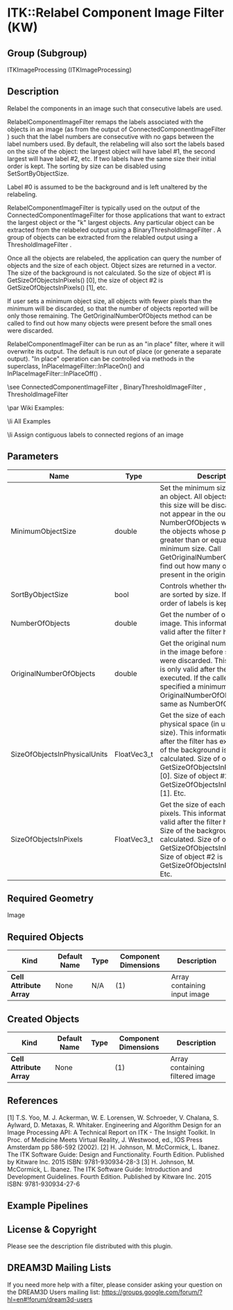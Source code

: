 # ITK::Relabel Component Image Filter (KW) 


## Group (Subgroup) ##

ITKImageProcessing (ITKImageProcessing)

## Description ##

Relabel the components in an image such that consecutive labels are used.

RelabelComponentImageFilter remaps the labels associated with the objects in an image (as from the output of ConnectedComponentImageFilter ) such that the label numbers are consecutive with no gaps between the label numbers used. By default, the relabeling will also sort the labels based on the size of the object: the largest object will have label #1, the second largest will have label #2, etc. If two labels have the same size their initial order is kept. The sorting by size can be disabled using SetSortByObjectSize.

Label #0 is assumed to be the background and is left unaltered by the relabeling.

RelabelComponentImageFilter is typically used on the output of the ConnectedComponentImageFilter for those applications that want to extract the largest object or the "k" largest objects. Any particular object can be extracted from the relabeled output using a BinaryThresholdImageFilter . A group of objects can be extracted from the relabled output using a ThresholdImageFilter .

Once all the objects are relabeled, the application can query the number of objects and the size of each object. Object sizes are returned in a vector. The size of the background is not calculated. So the size of object #1 is GetSizeOfObjectsInPixels() [0], the size of object #2 is GetSizeOfObjectsInPixels() [1], etc.

If user sets a minimum object size, all objects with fewer pixels than the minimum will be discarded, so that the number of objects reported will be only those remaining. The GetOriginalNumberOfObjects method can be called to find out how many objects were present before the small ones were discarded.

RelabelComponentImageFilter can be run as an "in place" filter, where it will overwrite its output. The default is run out of place (or generate a separate output). "In place" operation can be controlled via methods in the superclass, InPlaceImageFilter::InPlaceOn() and InPlaceImageFilter::InPlaceOff() .

\see ConnectedComponentImageFilter , BinaryThresholdImageFilter , ThresholdImageFilter

\par Wiki Examples:

\li All Examples

\li Assign contiguous labels to connected regions of an image

## Parameters ##

| Name | Type | Description |
|------|------|-------------|
| MinimumObjectSize | double| Set the minimum size in pixels for an object. All objects smaller than this size will be discarded and will not appear in the output label map. NumberOfObjects will count only the objects whose pixel counts are greater than or equal to the minimum size. Call GetOriginalNumberOfObjects to find out how many objects were present in the original label map. |
| SortByObjectSize | bool| Controls whether the object labels are sorted by size. If false, initial order of labels is kept. |
| NumberOfObjects | double| Get the number of objects in the image. This information is only valid after the filter has executed. |
| OriginalNumberOfObjects | double| Get the original number of objects in the image before small objects were discarded. This information is only valid after the filter has executed. If the caller has not specified a minimum object size, OriginalNumberOfObjects is the same as NumberOfObjects. |
| SizeOfObjectsInPhysicalUnits | FloatVec3_t| Get the size of each object in physical space (in units of pixel size). This information is only valid after the filter has executed. Size of the background is not calculated. Size of object #1 is GetSizeOfObjectsInPhysicalUnits() [0]. Size of object #2 is GetSizeOfObjectsInPhysicalUnits() [1]. Etc. |
| SizeOfObjectsInPixels | FloatVec3_t| Get the size of each object in pixels. This information is only valid after the filter has executed. Size of the background is not calculated. Size of object #1 is GetSizeOfObjectsInPixels() [0]. Size of object #2 is GetSizeOfObjectsInPixels() [1]. Etc. |


## Required Geometry ##

Image

## Required Objects ##

| Kind | Default Name | Type | Component Dimensions | Description |
|------|--------------|------|----------------------|-------------|
| **Cell Attribute Array** | None | N/A | (1)  | Array containing input image

## Created Objects ##

| Kind | Default Name | Type | Component Dimensions | Description |
|------|--------------|------|----------------------|-------------|
| **Cell Attribute Array** | None |  | (1)  | Array containing filtered image

## References ##

[1] T.S. Yoo, M. J. Ackerman, W. E. Lorensen, W. Schroeder, V. Chalana, S. Aylward, D. Metaxas, R. Whitaker. Engineering and Algorithm Design for an Image Processing API: A Technical Report on ITK - The Insight Toolkit. In Proc. of Medicine Meets Virtual Reality, J. Westwood, ed., IOS Press Amsterdam pp 586-592 (2002). 
[2] H. Johnson, M. McCormick, L. Ibanez. The ITK Software Guide: Design and Functionality. Fourth Edition. Published by Kitware Inc. 2015 ISBN: 9781-930934-28-3
[3] H. Johnson, M. McCormick, L. Ibanez. The ITK Software Guide: Introduction and Development Guidelines. Fourth Edition. Published by Kitware Inc. 2015 ISBN: 9781-930934-27-6

## Example Pipelines ##



## License & Copyright ##

Please see the description file distributed with this plugin.

## DREAM3D Mailing Lists ##

If you need more help with a filter, please consider asking your question on the DREAM3D Users mailing list:
https://groups.google.com/forum/?hl=en#!forum/dream3d-users
